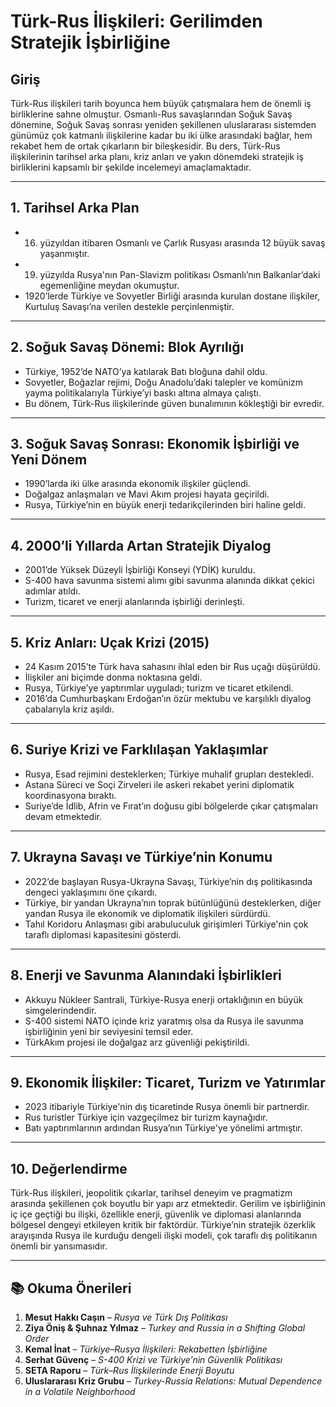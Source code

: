 # Türk-Rus İlişkileri: Gerilimden Stratejik İşbirliğine

## Giriş

Türk-Rus ilişkileri tarih boyunca hem büyük çatışmalara hem de önemli iş birliklerine sahne olmuştur. Osmanlı-Rus savaşlarından Soğuk Savaş dönemine, Soğuk Savaş sonrası yeniden şekillenen uluslararası sistemden günümüz çok katmanlı ilişkilerine kadar bu iki ülke arasındaki bağlar, hem rekabet hem de ortak çıkarların bir bileşkesidir. Bu ders, Türk-Rus ilişkilerinin tarihsel arka planı, kriz anları ve yakın dönemdeki stratejik iş birliklerini kapsamlı bir şekilde incelemeyi amaçlamaktadır.

---

## 1. Tarihsel Arka Plan

- 16. yüzyıldan itibaren Osmanlı ve Çarlık Rusyası arasında 12 büyük savaş yaşanmıştır.
- 19. yüzyılda Rusya'nın Pan-Slavizm politikası Osmanlı’nın Balkanlar’daki egemenliğine meydan okumuştur.
- 1920’lerde Türkiye ve Sovyetler Birliği arasında kurulan dostane ilişkiler, Kurtuluş Savaşı’na verilen destekle perçinlenmiştir.

---

## 2. Soğuk Savaş Dönemi: Blok Ayrılığı

- Türkiye, 1952’de NATO’ya katılarak Batı bloğuna dahil oldu.
- Sovyetler, Boğazlar rejimi, Doğu Anadolu’daki talepler ve komünizm yayma politikalarıyla Türkiye’yi baskı altına almaya çalıştı.
- Bu dönem, Türk-Rus ilişkilerinde güven bunalımının kökleştiği bir evredir.

---

## 3. Soğuk Savaş Sonrası: Ekonomik İşbirliği ve Yeni Dönem

- 1990’larda iki ülke arasında ekonomik ilişkiler güçlendi.
- Doğalgaz anlaşmaları ve Mavi Akım projesi hayata geçirildi.
- Rusya, Türkiye’nin en büyük enerji tedarikçilerinden biri haline geldi.

---

## 4. 2000’li Yıllarda Artan Stratejik Diyalog

- 2001’de Yüksek Düzeyli İşbirliği Konseyi (YDİK) kuruldu.
- S-400 hava savunma sistemi alımı gibi savunma alanında dikkat çekici adımlar atıldı.
- Turizm, ticaret ve enerji alanlarında işbirliği derinleşti.

---

## 5. Kriz Anları: Uçak Krizi (2015)

- 24 Kasım 2015’te Türk hava sahasını ihlal eden bir Rus uçağı düşürüldü.
- İlişkiler ani biçimde donma noktasına geldi.
- Rusya, Türkiye’ye yaptırımlar uyguladı; turizm ve ticaret etkilendi.
- 2016’da Cumhurbaşkanı Erdoğan’ın özür mektubu ve karşılıklı diyalog çabalarıyla kriz aşıldı.

---

## 6. Suriye Krizi ve Farklılaşan Yaklaşımlar

- Rusya, Esad rejimini desteklerken; Türkiye muhalif grupları destekledi.
- Astana Süreci ve Soçi Zirveleri ile askeri rekabet yerini diplomatik koordinasyona bıraktı.
- Suriye’de İdlib, Afrin ve Fırat’ın doğusu gibi bölgelerde çıkar çatışmaları devam etmektedir.

---

## 7. Ukrayna Savaşı ve Türkiye’nin Konumu

- 2022’de başlayan Rusya-Ukrayna Savaşı, Türkiye’nin dış politikasında dengeci yaklaşımını öne çıkardı.
- Türkiye, bir yandan Ukrayna’nın toprak bütünlüğünü desteklerken, diğer yandan Rusya ile ekonomik ve diplomatik ilişkileri sürdürdü.
- Tahıl Koridoru Anlaşması gibi arabuluculuk girişimleri Türkiye'nin çok taraflı diplomasi kapasitesini gösterdi.

---

## 8. Enerji ve Savunma Alanındaki İşbirlikleri

- Akkuyu Nükleer Santrali, Türkiye-Rusya enerji ortaklığının en büyük simgelerindendir.
- S-400 sistemi NATO içinde kriz yaratmış olsa da Rusya ile savunma işbirliğinin yeni bir seviyesini temsil eder.
- TürkAkım projesi ile doğalgaz arz güvenliği pekiştirildi.

---

## 9. Ekonomik İlişkiler: Ticaret, Turizm ve Yatırımlar

- 2023 itibariyle Türkiye'nin dış ticaretinde Rusya önemli bir partnerdir.
- Rus turistler Türkiye için vazgeçilmez bir turizm kaynağıdır.
- Batı yaptırımlarının ardından Rusya’nın Türkiye'ye yönelimi artmıştır.

---

## 10. Değerlendirme

Türk-Rus ilişkileri, jeopolitik çıkarlar, tarihsel deneyim ve pragmatizm arasında şekillenen çok boyutlu bir yapı arz etmektedir. Gerilim ve işbirliğinin iç içe geçtiği bu ilişki, özellikle enerji, güvenlik ve diplomasi alanlarında bölgesel dengeyi etkileyen kritik bir faktördür. Türkiye’nin stratejik özerklik arayışında Rusya ile kurduğu dengeli ilişki modeli, çok taraflı dış politikanın önemli bir yansımasıdır.

---

## 📚 Okuma Önerileri

1. **Mesut Hakkı Caşın** – _Rusya ve Türk Dış Politikası_
2. **Ziya Öniş & Şuhnaz Yılmaz** – _Turkey and Russia in a Shifting Global Order_
3. **Kemal İnat** – _Türkiye–Rusya İlişkileri: Rekabetten İşbirliğine_
4. **Serhat Güvenç** – _S-400 Krizi ve Türkiye’nin Güvenlik Politikası_
5. **SETA Raporu** – _Türk–Rus İlişkilerinde Enerji Boyutu_
6. **Uluslararası Kriz Grubu** – _Turkey-Russia Relations: Mutual Dependence in a Volatile Neighborhood_
